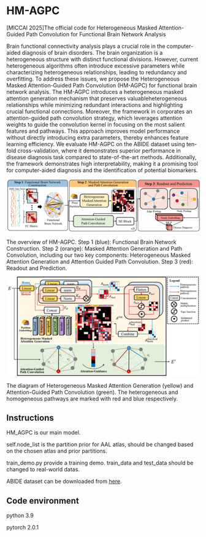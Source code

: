 # HM-AGPC

[MICCAI 2025]The official code for Heterogeneous Masked Attention-Guided Path Convolution for Functional Brain Network Analysis

Brain functional connectivity analysis plays a crucial role in the computer-aided diagnosis of brain disorders. The brain organization is a heterogeneous structure with distinct functional divisions. However, current heterogeneous algorithms often introduce excessive parameters while characterizing heterogeneous relationships, leading to redundancy and overfitting. To address these issues, we propose the Heterogeneous Masked Attention-Guided Path Convolution (HM-AGPC) for functional brain network analysis. The HM-AGPC introduces a heterogeneous masked attention generation mechanism that preserves valuableheterogeneous relationships while minimizing redundant interactions and highlighting crucial functional connections. Moreover, the framework in corporates an attention-guided path convolution strategy, which leverages attention weights to guide the convolution kernel in focusing on the most salient features and pathways. This approach improves model performance without directly introducing extra parameters, thereby enhances feature learning efficiency. We evaluate HM-AGPC on the ABIDE dataset using ten-fold cross-validation, where it demonstrates superior performance in disease diagnosis task compared to state-of-the-art methods. Additionally, the framework demonstrates high interpretability, making it a promising tool for computer-aided diagnosis and the identification of potential biomarkers.

![The overview of HM-AGPC. Step 1 (blue): Functional Brain Network Construction. Step 2 (orange): Masked Attention Generation and Path Convolution, including our two key components: Heterogeneous Masked Attention Generation and Attention Guided Path Convolution. Step 3 (red): Readout and Prediction.](figures/main3.png)

The overview of HM-AGPC. Step 1 (blue): Functional Brain Network Construction. Step 2 (orange): Masked Attention Generation and Path Convolution, including our two key components: Heterogeneous Masked Attention Generation and Attention Guided Path Convolution. Step 3 (red): Readout and Prediction.

![The diagram of Heterogeneous Masked Attention Generation (yellow) and  Attention-Guided Path Convolution (green). The heterogeneous and homogeneous pathways are marked with red and blue respectively.](figures/block7.png)

The diagram of Heterogeneous Masked Attention Generation (yellow) and  Attention-Guided Path Convolution (green). The heterogeneous and homogeneous pathways are marked with red and blue respectively.

## Instructions
HM_AGPC is our main model.

self.node_list is the partition prior for AAL atlas, should be changed based on the chosen atlas and prior partitions.

train_demo.py provide a training demo. train_data and test_data should be changed to real-world datas.

ABIDE dataset can be downloaded from [here](https://fcon_1000.projects.nitrc.org/indi/abide/abide_I.html). 

## **Code environment**
python 3.9

pytorch 2.0.1
